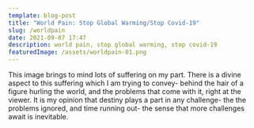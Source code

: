 ```yaml
---
template: blog-post
title: "World Pain: Stop Global Warming/Stop Covid-19"
slug: /worldpain
date: 2021-09-07 17:47
description: world pain, stop global warming, stop covid-19
featuredImage: /assets/worldpain-01.png
---
```

This image brings to mind lots of suffering on my part. There is a divine aspect to this suffering which I am trying to convey- behind the hair of a figure hurling the world, and the problems that come with it, right at the viewer. It is my opinion that destiny plays a part in any challenge- the the problems ignored, and time running out- the sense that more challenges await is inevitable.